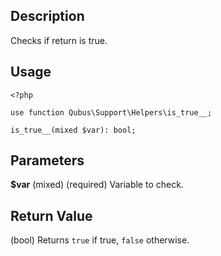 Description
-----------

Checks if return is true.

Usage
-----

    <?php

    use function Qubus\Support\Helpers\is_true__;
    
    is_true__(mixed $var): bool;

Parameters
----------

**$var** (mixed) (required) Variable to check.

Return Value
------------

(bool) Returns `true` if true, `false` otherwise.